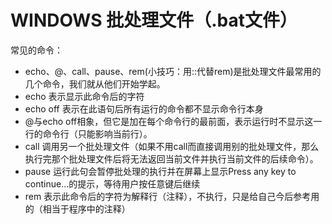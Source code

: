 # WINDOWS 批处理文件（.bat文件）

常见的命令：

- echo、@、call、pause、rem(小技巧：用::代替rem)是批处理文件最常用的几个命令，我们就从他们开始学起。 
- echo 表示显示此命令后的字符 
- echo off 表示在此语句后所有运行的命令都不显示命令行本身 
- @与echo off相象，但它是加在每个命令行的最前面，表示运行时不显示这一行的命令行（只能影响当前行）。 
- call 调用另一个批处理文件（如果不用call而直接调用别的批处理文件，那么执行完那个批处理文件后将无法返回当前文件并执行当前文件的后续命令）。 
- pause 运行此句会暂停批处理的执行并在屏幕上显示Press any key to continue...的提示，等待用户按任意键后继续 
- rem 表示此命令后的字符为解释行（注释），不执行，只是给自己今后参考用的（相当于程序中的注释）